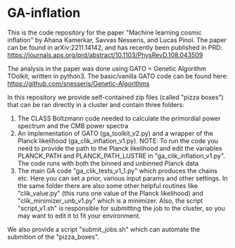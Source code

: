 # GA-inflation
This is the code repository for the paper "Machine learning cosmic inflation" by Ahana Kamerkar, Savvas Nesseris, and Lucas Pinol.
The paper can be found in arXiv:2211.14142, and has recently been published in PRD: https://journals.aps.org/prd/abstract/10.1103/PhysRevD.108.043509

The analysis in the paper was done using GATO = Genetic Algorithm TOolkit, written in python3. The basic/vanilla GATO code can be found here:
https://github.com/snesseris/Genetic-Algorithms

In this repository we provide self-contained zip files (called "pizza boxes") that can be ran directly in a cluster and contain three folders:
1) The CLASS Boltzmann code needed to calculate the primordial power spectrum and the CMB power spectra
2) An implementation of GATO (ga_toolkit_v2.py) and a wrapper of the Planck likelihood (ga_clik_inflation_v1.py).
   NOTE: To run the code you need to provide the path to the Planck likelihood and edit the variables PLANCK_PATH and PLANCK_PATH_LUSTRE in "ga_clik_inflation_v1.py". The code runs with both the binned and unbinned Planck data
3) The main GA code "ga_clik_tests_v1_1.py" which produces the chains etc. Here you can set a prior, various input params and other settings.
   In the same folder there are also some other helpful routines like "clik_value.py" (this runs one value of the Planck likelihood) and "clik_minimizer_unb_v1.py" which is a minimizer. Also, the script "script_v1.sh" is responsible for submitting the job to the cluster, so you may want to edit it to fit your environment.

We also provide a script "submit_jobs.sh" which can automate the submition of the "pizza_boxes".
